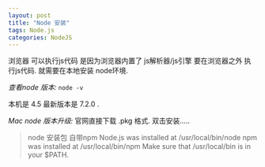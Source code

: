 ```yaml
---
layout: post
title: "Node 安装"
tags: Node.js
categories: NodeJS
---
```


浏览器 可以执行js代码 是因为浏览器内置了 js解析器/js引擎
要在浏览器之外 执行js代码. 就需要在本地安装 node环境.

*查看node 版本:* `node -v`

本机是 4.5 最新版本是 7.2.0 .


*Mac node 版本升级:* 官网直接下载 .pkg 格式. 双击安装.....
> node 安装包 自带npm
Node.js was installed at   /usr/local/bin/node
npm was installed at       /usr/local/bin/npm
Make sure that /usr/local/bin is in your $PATH.
